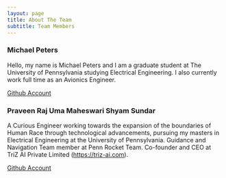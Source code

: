 ```yaml
---
layout: page
title: About The Team
subtitle: Team Members
---
```


### Michael Peters

Hello, my name is Michael Peters and I am a graduate student at The University of Pennsylvania studying Electrical Engineering.
I also currently work full time as an Avionics Engineer.

[Github Account](https://github.com/mvpeters)


### Praveen Raj Uma Maheswari Shyam Sundar

A Curious Engineer working towards the expansion of the boundaries of Human Race through technological advancements, pursuing my masters in Electrical 
Engineering at the University of Pennsylvania. Guidance and Navigation Team member at Penn Rocket Team. Co-founder and CEO at TriZ AI Private Limited (https://triz-ai.com).

[Github Account](https://github.com/Praveen-Raj-u-s)



